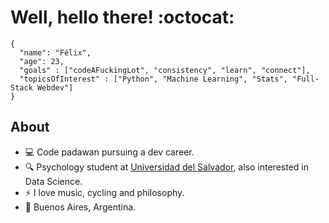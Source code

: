 # Well, hello there! :octocat:

```
{
  "name": "Félix",
  "age": 23,
  "goals" : ["codeAFuckingLot", "consistency", "learn", "connect"],
  "topicsOfInterest" : ["Python", "Machine Learning", "Stats", "Full-Stack Webdev"]
}
```

## About

- 💻 Code padawan pursuing a dev career. 
- 🔍 Psychology student at [Universidad del Salvador], also interested in Data Science.
- ⚡  I love music, cycling and philosophy. 
- 📍 Buenos Aires, Argentina. 

[Universidad del Salvador]: http://www.usal.edu.ar/
